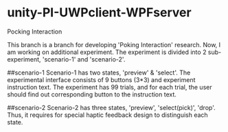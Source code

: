 # unity-PI-UWPclient-WPFserver
Pocking Interaction

This branch is a branch for developing 'Poking Interaction' research.
Now, I am working on additional experiment.
The experiment is divided into 2 sub-experiment, 'scenario-1' and 'scenario-2'.

##scenario-1
Scenario-1 has two states, 'preview' & 'select'.
The experimental interface consists of 9 buttons (3*3) and experiment instruction text.
The experiment has 99 trials, and for each trial, the user should find out corresponding button to the instruction text.

##scenario-2
Scenario-2 has three states, 'preview', 'select(pick)', 'drop'.
Thus, it requires for special haptic feedback design to distinguish each state.

